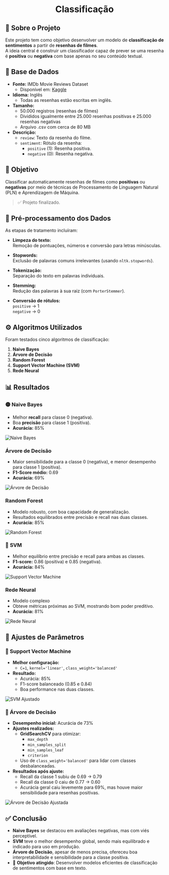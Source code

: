 <h1 align="center"> Classificação </h1>

## 🧠 Sobre o Projeto

<div align="justify">

Este projeto tem como objetivo desenvolver um modelo de **classificação de sentimentos** a partir de **resenhas de filmes**.  
A ideia central é construir um classificador capaz de prever se uma resenha é **positiva** ou **negativa** com base apenas no seu conteúdo textual.

</div>

##

## 📂 Base de Dados

- **Fonte:** IMDb Movie Reviews Dataset  
  - Disponível em: [Kaggle](https://www.kaggle.com/)
- **Idioma:** Inglês
  - Todas as resenhas estão escritas em inglês.
- **Tamanho:**
  - 50.000 registros (resenhas de filmes)
  - Divididos igualmente entre 25.000 resenhas positivas e 25.000 resenhas negativas
  - Arquivo .csv com cerca de 80 MB
- **Descrição:**
  - `review`: Texto da resenha do filme.
  - `sentiment`: Rótulo da resenha:
    - `positive` (1): Resenha positiva.
    - `negative` (0): Resenha negativa.

##

## 🎯 Objetivo

Classificar automaticamente resenhas de filmes como **positivas** ou **negativas** por meio de técnicas de Processamento de Linguagem Natural (PLN) e Aprendizagem de Máquina.

> ✅ Projeto finalizado.

##

## 🧹 Pré-processamento dos Dados

As etapas de tratamento incluíram:

- **Limpeza do texto:**  
  Remoção de pontuações, números e conversão para letras minúsculas.
  
- **Stopwords:**  
  Exclusão de palavras comuns irrelevantes (usando `nltk.stopwords`).
  
- **Tokenização:**  
  Separação do texto em palavras individuais.
  
- **Stemming:**  
  Redução das palavras à sua raiz (com `PorterStemmer`).

- **Conversão de rótulos:**  
  `positive` → 1  
  `negative` → 0

##

## ⚙️ Algoritmos Utilizados

Foram testados cinco algoritmos de classificação:

1. **Naive Bayes**
2. **Árvore de Decisão**
3. **Random Forest**
4. **Support Vector Machine (SVM)**
5. **Rede Neural**

##

## 📊 Resultados

### 🟡 **Naive Bayes**
- Melhor **recall** para classe 0 (negativa).
- Boa **precisão** para classe 1 (positiva).
- **Acurácia:** 85%

![Naive Bayes](https://github.com/user-attachments/assets/dcf06660-cf52-4138-a019-870874a99d16)

###  **Árvore de Decisão**
- Maior sensibilidade para a classe 0 (negativa), e menor desempenho para classe 1 (positiva).
- **F1-Score médio:** 0.69
- **Acurácia:** 69%

![Árvore de Decisão](https://github.com/user-attachments/assets/1fb2dbaa-1f7c-4d96-b1b8-fab281c15fb2)

###  **Random Forest**
- Modelo robusto, com boa capacidade de generalização.
- Resultados equilibrados entre precisão e recall nas duas classes.
- **Acurácia:** 85%

![Random Forest](https://github.com/user-attachments/assets/82cda757-3d26-40d3-a6c4-fd918822736f)

### 🔵 **SVM**
- Melhor equilíbrio entre precisão e recall para ambas as classes.
- **F1-score:** 0.86 (positiva) e 0.85 (negativa).
- **Acurácia:** 84%

 ![Support Vector Machine](https://github.com/user-attachments/assets/cc15073b-8571-46b7-bb07-ecbcc22291c4)

###  **Rede Neural**
- Modelo complexo
- Obteve métricas próximas ao SVM, mostrando bom poder preditivo.
- **Acurácia:** 81%

![Rede Neural](https://github.com/user-attachments/assets/5ea5261a-b527-44d2-a442-c99e70676650)

##

## 🔧 Ajustes de Parâmetros

### 📌 Support Vector Machine
- **Melhor configuração:**  
  - `C=1`, `kernel='linear'`, `class_weight='balanced'`
- **Resultado:**  
  - Acurácia: 85%  
  - F1-score balanceado (0.85 e 0.84)  
  - Boa performance nas duas classes.

![SVM Ajustado](https://github.com/user-attachments/assets/6f9c251c-647c-479a-93e6-0f73d266a1fe)

### 📌 Árvore de Decisão
- **Desempenho inicial:** Acurácia de 73%
- **Ajustes realizados:**
  - **GridSearchCV** para otimizar:
    - `max_depth`
    - `min_samples_split`
    - `min_samples_leaf`
    - `criterion`
  - Uso de `class_weight='balanced'` para lidar com classes desbalanceadas.
- **Resultados após ajuste:**
  - Recall da classe 1 subiu de 0.69 → 0.79
  - Recall da classe 0 caiu de 0.77 → 0.60
  - Acurácia geral caiu levemente para 69%, mas houve maior sensibilidade para resenhas positivas.

![Árvore de Decisão Ajustada](https://github.com/user-attachments/assets/b25d1939-5e12-4f29-97cc-1020576c6693)

##

## ✅ Conclusão

- **Naive Bayes** se destacou em avaliações negativas, mas com viés perceptível.
- **SVM** teve o melhor desempenho global, sendo mais equilibrado e indicado para uso em produção.
- **Árvore de Decisão**, apesar de menos precisa, ofereceu boa interpretabilidade e sensibilidade para a classe positiva.
- 🎯 **Objetivo atingido**: Desenvolver modelos eficientes de classificação de sentimentos com base em texto.

